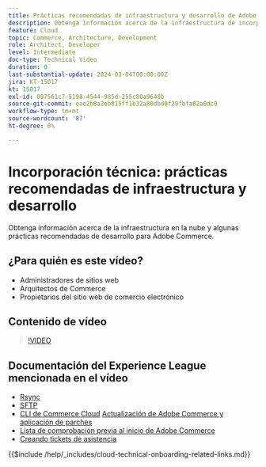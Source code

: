 ```yaml
---
title: Prácticas recomendadas de infraestructura y desarrollo de Adobe Commerce Cloud
description: Obtenga información acerca de la infraestructura de incorporación técnica de Adobe Commerce Cloud y las prácticas recomendadas de desarrollo.
feature: Cloud
topic: Commerce, Architecture, Development
role: Architect, Developer
level: Intermediate
doc-type: Technical Video
duration: 0
last-substantial-update: 2024-03-04T00:00:00Z
jira: KT-15017
kt: 15017
exl-id: 097561c7-5198-4544-985d-255c80a9648b
source-git-commit: eae2b8a2eb815ff1b32a80dbd0f29fbfa82a0dc0
workflow-type: tm+mt
source-wordcount: '87'
ht-degree: 0%

---
```


# Incorporación técnica: prácticas recomendadas de infraestructura y desarrollo

Obtenga información acerca de la infraestructura en la nube y algunas prácticas recomendadas de desarrollo para Adobe Commerce.

## ¿Para quién es este vídeo?

- Administradores de sitios web
- Arquitectos de Commerce
- Propietarios del sitio web de comercio electrónico

## Contenido de vídeo

>[!VIDEO](https://video.tv.adobe.com/v/3432800?learn=on&captions=spa)

## Documentación del Experience League mencionada en el vídeo

- [Rsync](https://experienceleague.adobe.com/docs/commerce-cloud-service/user-guide/develop/deploy/staging-production.html?lang=es#migrate-files-using-rsync)
- [SFTP](https://experienceleague.adobe.com/docs/commerce-cloud-service/user-guide/develop/secure-connections.html?lang=es#sftp)
- [CLI de Commerce Cloud](https://experienceleague.adobe.com/docs/commerce-cloud-service/user-guide/dev-tools/cloud-cli/cloud-cli-overview.html?lang=es)
  [Actualización de Adobe Commerce y aplicación de parches](https://experienceleague.adobe.com/docs/commerce-cloud-service/user-guide/develop/upgrade/apply-patches.html?lang=es)
- [Lista de comprobación previa al inicio de Adobe Commerce](https://experienceleague.adobe.com/docs/commerce-cloud-service/user-guide/launch/checklist.html?lang=es)
- [Creando tickets de asistencia](https://experienceleague.adobe.com/docs/commerce-knowledge-base/kb/help-center-guide/magento-help-center-user-guide.html?lang=es)

{{$include /help/_includes/cloud-technical-onboarding-related-links.md}}

